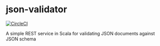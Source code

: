 # json-validator

[![CircleCI](https://circleci.com/gh/trevorsibanda/json-validator.svg?style=svg)](https://circleci.com/gh/trevorsibanda/json-validator)

A simple REST service in Scala for validating JSON documents against JSON schema
